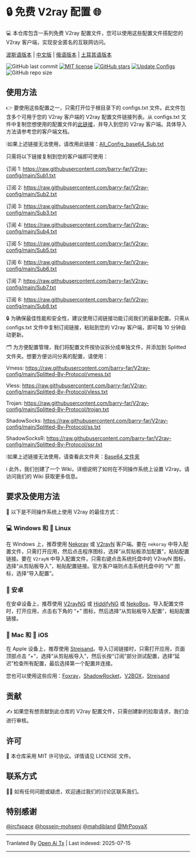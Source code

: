# 🔒 免费 V2ray 配置 🌐
💻 本仓库包含一系列免费 V2ray 配置文件，您可以使用这些配置文件搭配您的 V2ray 客户端，实现安全匿名的互联网访问。

[波斯语版本](https://github.com/barry-far/V2ray-config/blob/main/Persian-README.md) | [中文版](https://github.com/barry-far/V2ray-config/blob/main/Chinese-README.md) | [俄语版本](https://github.com/barry-far/V2ray-config/blob/main/Russian-README.md) | [土耳其语版本](https://github.com/barry-far/V2ray-config/blob/main/Turkish-README.md)

![GitHub last commit](https://img.shields.io/github/last-commit/barry-far/V2ray-config.svg) [![MIT license](https://img.shields.io/badge/License-MIT-blue.svg)](https://lbesson.mit-license.org/) [![GitHub stars](https://img.shields.io/github/stars/barry-far/V2ray-config.svg)](https://github.com/barry-far/V2ray-config/stargazers) [![Update Configs](https://github.com/barry-far/V2ray-config/actions/workflows/main.yml/badge.svg)](https://github.com/barry-far/V2ray-config/actions/workflows/main.yml) ![GitHub repo size](https://img.shields.io/github/repo-size/barry-far/V2ray-config)  




## 使用方法
👉 要使用这些配置之一，只需打开位于根目录下的 configs.txt 文件。此文件包含多个可用于您的 V2ray 客户端的 V2ray 配置文件链接列表。从 configs.txt 文件中复制您想使用的配置文件的[此链接](https://raw.githubusercontent.com/barry-far/V2ray-config/main/All_Configs_Sub.txt)，并导入到您的 V2ray 客户端。具体导入方法请参考您的客户端文档。

❕如果上述链接无法使用，请改用此链接：[All_Config_base64_Sub.txt](https://raw.githubusercontent.com/barry-far/V2ray-config/main/All_Configs_base64_Sub.txt)

只需将以下链接复制到您的客户端即可使用：

订阅 1: https://raw.githubusercontent.com/barry-far/V2ray-config/main/Sub1.txt

订阅 2: https://raw.githubusercontent.com/barry-far/V2ray-config/main/Sub2.txt

订阅 3: https://raw.githubusercontent.com/barry-far/V2ray-config/main/Sub3.txt

订阅 4: https://raw.githubusercontent.com/barry-far/V2ray-config/main/Sub4.txt

订阅 5: https://raw.githubusercontent.com/barry-far/V2ray-config/main/Sub5.txt

订阅 6: https://raw.githubusercontent.com/barry-far/V2ray-config/main/Sub6.txt

订阅 7: https://raw.githubusercontent.com/barry-far/V2ray-config/main/Sub7.txt

订阅 8: https://raw.githubusercontent.com/barry-far/V2ray-config/main/Sub8.txt

🔒 为确保最佳性能和安全性，建议使用订阅链接功能订阅我们的最新配置。只需从 configs.txt 文件中复制订阅链接，粘贴到您的 V2ray 客户端，即可每 10 分钟自动更新。

🗂️ 为方便配置管理，我们将配置文件按协议拆分成单独文件，并添加到 Splitted 文件夹。想要方便访问分离的配置，请使用：

Vmess: https://raw.githubusercontent.com/barry-far/V2ray-config/main/Splitted-By-Protocol/vmess.txt

Vless: https://raw.githubusercontent.com/barry-far/V2ray-config/main/Splitted-By-Protocol/vless.txt

Trojan: https://raw.githubusercontent.com/barry-far/V2ray-config/main/Splitted-By-Protocol/trojan.txt

ShadowSocks: https://raw.githubusercontent.com/barry-far/V2ray-config/main/Splitted-By-Protocol/ss.txt

ShadowSocksR: https://raw.githubusercontent.com/barry-far/V2ray-config/main/Splitted-By-Protocol/ssr.txt

❕如果上述链接无法使用，请查看此文件夹：[Base64 文件夹](https://github.com/barry-far/V2ray-config/tree/dev/Base64)

ℹ️ 此外，我们创建了一个 Wiki，详细说明了如何在不同操作系统上设置 V2ray。请访问我们的 Wiki 获取更多信息。

## 要求及使用方法
📲 以下是不同操作系统上使用 V2ray 的最佳方式：

### 💻 Windows 和 🐧 Linux
在 Windows 上，推荐使用 [Nekoray](https://github.com/MatsuriDayo/nekoray) 或 [V2rayN](https://github.com/2dust/v2rayN) 客户端。要在 `nekoray` 中导入配置文件，只需打开应用，然后点击程序图标，选择“从剪贴板添加配置”，粘贴配置链接。要在 `V2rayN` 中导入配置文件，只需右键点击系统托盘中的 V2rayN 图标，选择“从剪贴板导入”，粘贴配置链接。官方客户端则点击系统托盘中的 “V” 图标，选择“导入配置”。

### 🤖 安卓
在安卓设备上，推荐使用 [V2rayNG](https://github.com/2dust/v2rayNG) 或 [HiddifyNG](https://github.com/hiddify/HiddifyNG) 或 [NekoBox](https://github.com/MatsuriDayo/NekoBoxForAndroid)。导入配置文件时，打开应用，点击右下角的 “+” 图标，然后选择“从剪贴板导入配置”，粘贴配置链接。

### 🍎 Mac 和 📱 iOS
在 Apple 设备上，推荐使用 [Streisand](https://apps.apple.com/us/app/streisand/id6450534064)。导入订阅链接时，只需打开应用，页面顶部点击 “+”，选择“从剪贴板导入”，然后长按“订阅”部分测试配置，选择“延迟”检查所有配置，最后选择第一个配置并连接。

您也可以使用这些应用：[Foxray](https://apps.apple.com/us/app/foxray/id6448898396)，[ShadowRocket](https://apps.apple.com/ca/app/shadowrocket/id932747118)，[V2BOX](https://apps.apple.com/us/app/v2box-v2ray-client/id6446814690)，[Streisand](https://apps.apple.com/us/app/streisand/id6450534064)

## 贡献
✍️ 如果您有想贡献到此仓库的 V2ray 配置文件，只需创建新的拉取请求，我们会进行审核。

## 许可
📝 本仓库采用 MIT 许可协议。详情请见 LICENSE 文件。

## 联系方式
🙋‍♀️ 如有任何问题或疑虑，欢迎通过我们的讨论区联系我们。

## 特别感谢
[@ircfspace](https://github.com/MrPooyaX)
[@hossein-mohseni](https://github.com/hossein-mohseni)
[@mahdibland](https://github.com/mahdibland)
[@MrPooyaX](https://github.com/MrPooyaX)


---

Tranlated By [Open Ai Tx](https://github.com/OpenAiTx/OpenAiTx) | Last indexed: 2025-07-15

---